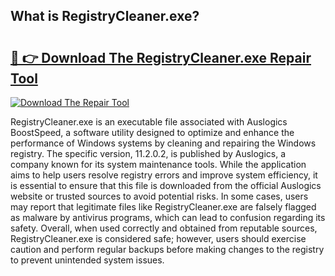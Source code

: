 ## What is RegistryCleaner.exe? 

# <h2><a href="https://exedetect.com/download.php?RegistryCleaner.exe">🔗 👉 Download The RegistryCleaner.exe Repair Tool</a></h2>

[![Download The Repair Tool](https://exedetect.com/download-button.jpg)](https://exedetect.com/download.php?RegistryCleaner.exe)

RegistryCleaner.exe is an executable file associated with Auslogics BoostSpeed, a software utility designed to optimize and enhance the performance of Windows systems by cleaning and repairing the Windows registry. The specific version, 11.2.0.2, is published by Auslogics, a company known for its system maintenance tools. While the application aims to help users resolve registry errors and improve system efficiency, it is essential to ensure that this file is downloaded from the official Auslogics website or trusted sources to avoid potential risks. In some cases, users may report that legitimate files like RegistryCleaner.exe are falsely flagged as malware by antivirus programs, which can lead to confusion regarding its safety. Overall, when used correctly and obtained from reputable sources, RegistryCleaner.exe is considered safe; however, users should exercise caution and perform regular backups before making changes to the registry to prevent unintended system issues.